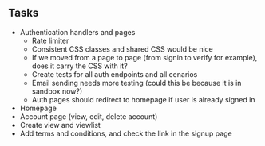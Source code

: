 ## Tasks

- Authentication handlers and pages
  - Rate limiter
  - Consistent CSS classes and shared CSS would be nice
  - If we moved from a page to page (from signin to verify for example), does it carry the CSS with it?
  - Create tests for all auth endpoints and all cenarios
  - Email sending needs more testing (could this be because it is in sandbox now?)
  - Auth pages should redirect to homepage if user is already signed in
- Homepage
- Account page (view, edit, delete account)
- Create view and viewlist
- Add terms and conditions, and check the link in the signup page
